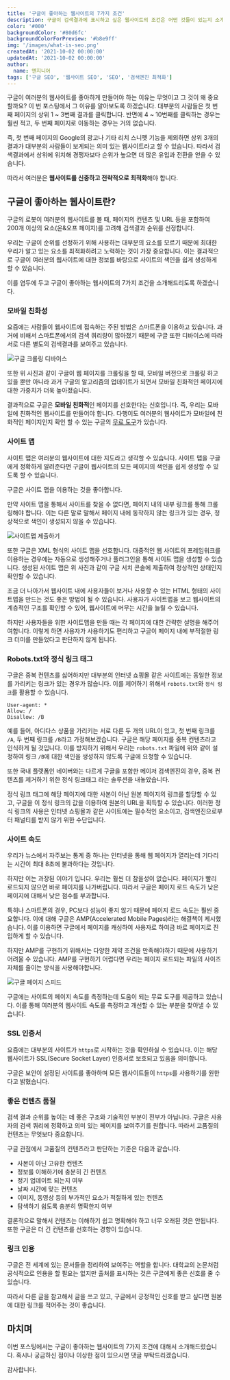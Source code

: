 ```yaml
---
title: '구글이 좋아하는 웹사이트의 7가지 조건'
description: 구글이 검색결과에 표시하고 싶은 웹사이트의 조건은 어떤 것들이 있는지 소개해보도록 하겠습니다.
color: '#000'
backgroundColor: '#80d6fc'
backgroundColorForPreview: '#b8e9ff'
img: '/images/what-is-seo.png'
createdAt: '2021-10-02 00:00:00'
updatedAt: '2021-10-02 00:00:00'
author:
  name: 엔지니어
tags: ['구글 SEO', '웹사이트 SEO', 'SEO', '검색엔진 최적화']
---
```


구글이 여러분의 웹사이트를 좋아하게 만들어야 하는 이유는 무엇이고 그 것이 왜 중요할까요? 이 번 포스팅에서 그 이유를 알아보도록 하겠습니다. 대부분의 사람들은 첫 번째 페이지의 상위 1 ~ 3번째 결과를 클릭합니다. 반면에 4 ~ 10번째를 클릭하는 경우는 훨씬 적고, 두 번째 페이지로 이동하는 경우는 거의 없습니다.

<!--more-->

즉, 첫 번째 페이지의 Google의 광고나 기타 리치 스니펫 기능을 제외하면 상위 3개의 결과가 대부분의 사람들이 보게되는 의미 있는 웹사이트라고 할 수 있습니다. 따라서 검색결과에서 상위에 위치해 경쟁자보다 순위가 높으면 더 많은 유입과 전환을 얻을 수 있습니다.

따라서 여러분은 **웹사이트를 신중하고 전략적으로 최적화**해야 합니다.

## 구글이 좋아하는 웹사이트란?

구글의 로봇이 여러분의 웹사이트를 볼 때, 페이지의 컨텐츠 및 URL 등을 포함하여 200개 이상의 요소(온&오프 페이지)를 고려해 검색결과 순위를 선정합니다.

우리는 구글이 순위를 선정하기 위해 사용하는 대부분의 요소를 모르기 때문에 최대한 우리가 알고 있는 요소를 최적화하려고 노력하는 것이 가장 중요합니다. 이는 결과적으로 구글이 여러분의 웹사이트에 대한 정보를 바탕으로 사이트의 색인을 쉽게 생성하게 할 수 있습니다.

이를 염두에 두고 구글이 좋아하는 웹사이트의 7가지 조건을 소개해드리도록 하겠습니다.

### 모바일 친화성

요즘에는 사람들이 웹사이트에 접속하는 주된 방법은 스마트폰을 이용하고 있습니다. 과거에 비해서 스마트폰에서의 검색 쿼리량이 많아졌기 때문에 구글 또한 디바이스에 따라 서로 다른 별도의 검색결과를 보여주고 있습니다.

![구글 크롤링 디바이스](/images/google-crawler-device.jpg)

또한 위 사진과 같이 구글이 웹 페이지를 <nuxt-link to="/wiki/search-engine-crawlers">크롤링</nuxt-link>을 할 때, 모바일 버전으로 크롤링 하고 있을 뿐만 아니라 과거 구글의 알고리즘의 업데이트가 되면서 모바일 친화적인 페이지에 대한 가중치가 더욱 높아졌습니다.

결과적으로 구글은 **모바일 친화적**인 페이지를 선호한다는 신호입니다. 즉, 우리는 모바일에 친화적인 웹사이트를 만들어야 합니다. 다행이도 여러분의 웹사이트가 모바일에 친화적인 페이지인지 확인 할 수 있는 구글의 [무료 도구](https://search.google.com/test/mobile-friendly)가 있습니다.

### 사이트 맵

사이트 맵은 여러분의 웹사이트에 대한 지도라고 생각할 수 있습니다. 사이트 맵을 구글에게 정확하게 알려준다면 구글이 웹사이트의 모든 페이지의 색인을 쉽게 생성할 수 있도록 할 수 있습니다.

구글은 사이트 맵을 이용하는 것을 좋아합니다.

만약 사이트 맵을 통해서 사이트를 찾을 수 없다면, 페이지 내의 <nuxt-link to="/wiki/internal-link">내부 링크</nuxt-link>를 통해 크롤링해야 합니다. 이는 다른 말로 말해서 페이지 내에 동작하지 않는 링크가 있는 경우, 정상적으로 색인이 생성되지 않을 수 있습니다.

![사이트맵 제출하기](/images/submit-sitemap.jpg)

또한 구글은 XML 형식의 사이트 맵을 선호합니다. 대중적인 웹 사이트의 프레임워크를 이용하는 경우에는 자동으로 생성해주거나 플러그인을 통해 사이트 맵을 생성할 수 있습니다. 생성된 사이트 맵은 위 사진과 같이 구글 서치 콘솔에 제출하여 정상적인 상태인지 확인할 수 있습니다.

조금 더 나아가서 웹사이트 내에 사용자들이 보거나 사용할 수 있는 HTML 형태의 사이트맵을 만드는 것도 좋은 방법이 될 수 있습니다. 사용자가 사이트맵을 보고 웹사이트의 계층적인 구조를 확인할 수 있어, 웹사이트에 머무는 시간을 늘릴 수 있습니다.

하지만 사용자들을 위한 사이트맵을 만들 때는 각 페이지에 대한 간략한 설명을 해주어여합니다. 이렇게 하면 사용자가 사용하기도 편리하고 구글이 페이지 내에 부적절한 링크 더미를 만들었다고 판단하지 않게 됩니다.

### Robots.txt와 정식 링크 태그

구글은 중복 컨텐츠를 싫어하지만 대부분의 인터넷 쇼핑몰 같은 사이트에는 동일한 정보를 가리키는 링크가 있는 경우가 많습니다. 이를 제어하기 위해서 `robots.txt`와 `정식 링크`를 활용할 수 있습니다.

```text
User-agent: *
Allow: /
Disallow: /B
```

예를 들어, 아디다스 상품을 가리키는 서로 다른 두 개의 URL이 있고, 첫 번째 링크를 `/A`, 두 번째 링크를 `/B`라고 가정해보겠습니다. 구글은 해당 페이지를 중복 컨텐츠라고 인식하게 될 것입니다. 이를 방지하기 위해서 우리는 `robots.txt` 파일에 위와 같이 설정하여 링크 `/B`에 대한 색인을 생성하지 않도록 구글에 요청할 수 있습니다.

또한 국내 플랫폼인 네이버와는 다르게 구글을 포함한 메이저 검색엔진의 경우, 중복 컨텐츠를 제거하기 위한 <nuxt-link to="/wiki/canonical-url-tag">정식 링크</nuxt-link>태그 라는 솔루션을 내놓았습니다.

정식 링크 태그에 해당 페이지에 대한 사본이 아닌 원본 페이지의 링크를 할당할 수 있고, 구글을 이 정식 링크의 값을 이용하여 원본의 URL을 획득할 수 있습니다. 이러한 정식 링크의 사용은 인터넷 쇼핑몰과 같은 사이트에는 필수적인 요소이고, 검색엔진으로부터 패널티를 받지 않기 위한 수단입니다.

### 사이트 속도

우리가 뉴스에서 자주보는 통계 중 하나는 인터넷을 통해 웹 페이지가 열리는데 기다리는 시간이 최대 8초에 불과하다는 것입니다.

하지만 이는 과장된 이야기 입니다. 우리는 훨씬 더 참을성이 없습니다. 페이지가 빨리 로드되지 않으면 바로 페이지를 나가버립니다. 따라서 구글은 페이지 로드 속도가 낮은 페이지에 대해서 낮은 점수를 부과합니다.

특히나 스마트폰의 경우, PC보다 성능이 좋지 않기 때문에 페이지 로드 속도는 훨씬 중요합니다. 이에 대해 구글은 AMP(Accelerated Mobile Pages)라는 해결책이 제시했습니다. 이를 이용하면 구글에서 페이지를 캐싱하여 사용자로 하여금 바로 페이지로 진입하게 할 수 있습니다.

하지만 AMP를 구현하기 위해서는 다양한 제약 조건을 만족해야하기 때문에 사용하기 어려울 수 있습니다. AMP를 구현하기 어렵다면 우리는 페이지 로드되는 파일의 사이즈 자체를 줄이는 방식을 사용해야합니다.

![구글 페이지 스피드](/images/google-page-speed.jpg)

구글에는 사이트의 페이지 속도를 측정하는데 도움이 되는 무료 도구를 제공하고 있습니다. 이를 통해 여러분의 웹사이트 속도를 측정하고 개선할 수 있는 부분을 찾아낼 수 있습니다.

### SSL 인증서

요즘에는 대부분의 사이트가 `https`로 시작하는 것을 확인하실 수 있습니다. 이는 해당 웹사이트가 SSL(Secure Socket Layer) 인증서로 보호되고 있음을 의미합니다.

구글은 보안이 설정된 사이트를 좋아하며 모든 웹사이트들이 `https`를 사용하기를 원한다고 밝혔습니다.

### 좋은 컨텐츠 품질

검색 결과 순위를 높이는 데 좋은 구조와 기술적인 부분이 전부가 아닙니다. 구글은 사용자의 검색 쿼리에 정확하고 의미 있는 페이지를 보여주기를 원합니다. 따라서 고품질의 컨텐츠는 무엇보다 중요합니다.

구글 관점에서 고품질의 컨텐츠라고 판단하는 기준은 다음과 같습니다.

- 사본이 아닌 고유한 컨텐츠
- 정보를 이해하기에 충분히 긴 컨텐츠
- 정기 업데이트 되는지 여부
- 날짜 시간에 맞는 컨텐츠
- 이미지, 동영상 등의 부가적인 요소가 적절하게 있는 컨텐츠
- 탐색하기 쉽도록 충분히 명확한지 여부

결론적으로 말해서 컨텐츠는 이해하기 쉽고 명확해야 하고 너무 오래된 것은 안됩니다. 또한 구글은 더 긴 컨텐츠를 선호하는 경향이 있습니다.

### 링크 인용

구글은 전 세계에 있는 문서들을 정리하여 보여주는 역할을 합니다. 대학교의 논문처럼 공식적으로 인용을 할 필요는 없지만 출처를 표시하는 것은 구글에게 좋은 신호를 줄 수 있습니다.

따라서 다른 글을 참고해서 글을 쓰고 있고, 구글에서 긍정적인 신호를 받고 싶다면 원본에 대한 링크를 적어주는 것이 좋습니다.

## 마치며

이번 포스팅에서는 구글이 좋아하는 웹사이트의 7가지 조건에 대해서 소개해드렸습니다. 혹시나 궁금하신 점이나 이상한 점이 있으시면 댓글 부탁드리겠습니다.

감사합니다.
